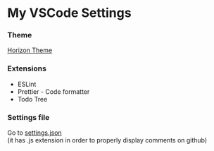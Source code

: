 # My VSCode Settings

### Theme

[Horizon Theme](https://horizontheme.netlify.com/)

### Extensions

- ESLint
- Prettier - Code formatter
- Todo Tree

### Settings file

Go to [settings.json](./settings.js)  
(it has .js extension in order to properly display comments on github)

